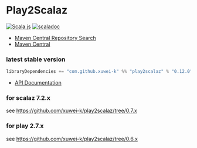# Play2Scalaz
[![Scala.js](https://www.scala-js.org/assets/badges/scalajs-0.6.14.svg)](https://www.scala-js.org)
[![scaladoc](https://javadoc.io/badge2/com.github.xuwei-k/play2scalaz_2.13/javadoc.svg)](https://javadoc.io/doc/com.github.xuwei-k/play2scalaz_2.13)

- [Maven Central Repository Search](https://search.maven.org/search?q=g:com.github.xuwei-k%20play2scalaz)
- [Maven Central](https://repo1.maven.org/maven2/com/github/xuwei-k/)

### latest stable version

```scala
libraryDependencies += "com.github.xuwei-k" %% "play2scalaz" % "0.12.0"
```

- [API Documentation](https://oss.sonatype.org/service/local/repositories/releases/archive/com/github/xuwei-k/play2scalaz_2.12/0.12.0/play2scalaz_2.12-0.12.0-javadoc.jar/!/index.html)


### for scalaz 7.2.x

see <https://github.com/xuwei-k/play2scalaz/tree/0.7.x>


### for play 2.7.x

see <https://github.com/xuwei-k/play2scalaz/tree/0.6.x>

